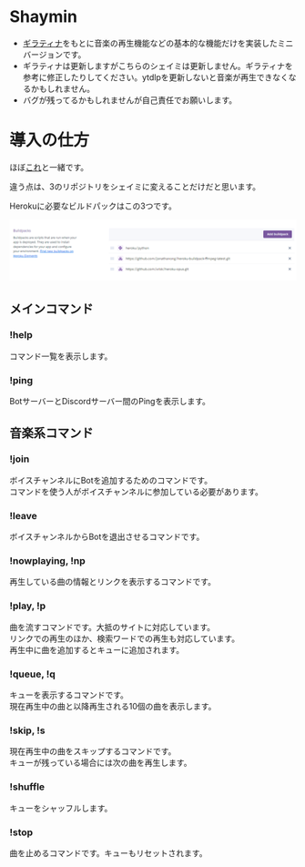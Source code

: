 # Shaymin
- [ギラティナ](https://github.com/SehataKuro/Giratina)をもとに音楽の再生機能などの基本的な機能だけを実装したミニバージョンです。
- ギラティナは更新しますがこちらのシェイミは更新しません。ギラティナを参考に修正したりしてください。ytdlpを更新しないと音楽が再生できなくなるかもしれません。
- バグが残ってるかもしれませんが自己責任でお願いします。
# 導入の仕方
ほぼ[これ](https://qiita.com/1ntegrale9/items/aa4b373e8895273875a8)と一緒です。

違う点は、3のリポジトリをシェイミに変えることだけだと思います。

Herokuに必要なビルドパックはこの3つです。

![](heroku.png)
## メインコマンド
### !help
コマンド一覧を表示します。
### !ping
BotサーバーとDiscordサーバー間のPingを表示します。
## 音楽系コマンド
### !join
ボイスチャンネルにBotを追加するためのコマンドです。  
コマンドを使う人がボイスチャンネルに参加している必要があります。
### !leave
ボイスチャンネルからBotを退出させるコマンドです。
### !nowplaying, !np
再生している曲の情報とリンクを表示するコマンドです。
### !play, !p
曲を流すコマンドです。大抵のサイトに対応しています。  
リンクでの再生のほか、検索ワードでの再生も対応しています。  
再生中に曲を追加するとキューに追加されます。
### !queue, !q
キューを表示するコマンドです。  
現在再生中の曲と以降再生される10個の曲を表示します。
### !skip, !s
現在再生中の曲をスキップするコマンドです。  
キューが残っている場合には次の曲を再生します。
### !shuffle
キューをシャッフルします。
### !stop
曲を止めるコマンドです。キューもリセットされます。